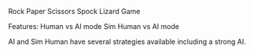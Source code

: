 Rock Paper Scissors Spock Lizard Game

Features:
Human vs AI mode
Sim Human vs AI mode

AI and Sim Human have several strategies available including a strong AI. 
